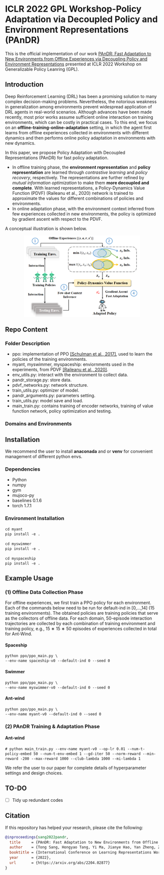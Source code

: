 # ICLR 2022 GPL Workshop-Policy Adaptation via Decoupled Policy and Environment Representations (PAnDR)

This is the official implementation of 
our work [PAnDR: Fast Adaptation to New Environments from Offline Experiences via Decoupling Policy and Environment Representations](https://arxiv.org/abs/2204.02877)
presented at ICLR 2022 Workshop on Generalizable Policy Leanring (GPL).

## Introduction

Deep Reinforcement Learning (DRL) has been a promising solution to many complex decision-making problems. Nevertheless, the notorious weakness in generalization among environments prevent widespread application of DRL agents in real-world scenarios. 
Although advances have been made recently, most prior works assume sufficient online interaction on training environments, which can be costly in practical cases. 
To this end, we focus on an **offline-training-online-adaptation** setting, in which the agent first learns from offline experiences collected in environments with different dynamics and then performs online policy adaptation in environments with new dynamics. 

In this paper, we propose Policy Adaptation with Decoupled Representations (PAnDR) for fast policy adaptation. 
- In offline training phase, the **environment representation** and **policy representation** are learned through _contrastive learning_ and _policy recovery_, respectively. The representations are further refined by _mutual information optimization_ to make them **more decoupled and complete**. With learned representations, a Policy-Dynamics Value Function (PDVF) (Raileanu et al., 2020) network is trained to approximate the values for different combinations of policies and environments. 
- In online adaptation phase, with the environment context inferred from few experiences collected in new environments, the policy is optimized by gradient ascent with respect to the PDVF.

A conceptual illustration is shown below.

<div align=center><img align="center" src="./assets/PAnDR_concept.png" alt="PAnDR Conceptual Illustration" style="zoom:40%;" /></div>

## Repo Content

### Folder Description
- ppo: implementation of PPO [[Schulman et al., 2017]](https://arxiv.org/abs/1707.06347), used to learn the policies of the training environments.
- myant, myswimmer, myspaceship: enviornments used in the experiments, from PDVF [[Raileanu et al., 2020]](https://arxiv.org/abs/2007.02879v1).
- env_utils.py: interact with the environment to collect data.
- pandr_storage.py: store data.
- pdvf_networks.py: network structure.
- train_utils.py: optimizer of model.
- pandr_arguments.py: parameters setting.
- train_utils.py: model save and load.
- main_train.py: contains training of encoder networks, training of value function network, policy optimization and testing.


### Domains and Environments

## Installation

We recommend the user to install **anaconada** and or **venv** for convenient management of different python envs.

### Dependencies

- Python 
- numpy
- gym
- mujoco-py
- baselines 0.1.6
- torch 1.7.1


### Environment Installation
```
cd myant 
pip install -e .  

cd myswimmer 
pip install -e .  

cd myspaceship 
pip install -e .  
```

## Example Usage

### (1) Offline Data Collection Phase 


For offline experiences, we first train a PPO policy for each environment. Each of the commands below need to be run for default-ind in [0,...,14] (15 training environments). The obtained policies are training policies that serve as the collectors of offline data. For each domain, 50-episode interaction trajectories are collected by each combination of training environment and training policy, e.g., 15 ∗ 15 ∗ 50 episodes of experiences collected in total for Ant-Wind.


#### Spaceship
```
python ppo/ppo_main.py \
--env-name spaceship-v0 --default-ind 0 --seed 0 
```

#### Swimmer
```
python ppo/ppo_main.py \
--env-name myswimmer-v0 --default-ind 0 --seed 0 
```

#### Ant-wind
```
python ppo/ppo_main.py \
--env-name myant-v0 --default-ind 0 --seed 0 
```

### (2) PAnDR Training & Adaptation Phase

#### Ant-wind
```
# python main_train.py --env-name myant-v0 --op-lr 0.01 --num-t-policy-embed 50 --num-t-env-embed 1 --gd-iter 50 --norm-reward --min-reward -200 --max-reward 1000 --club-lambda 1000 --mi-lambda 1
```


We refer the user to our paper for complete details of hyperparameter settings and design choices.

## TO-DO
- [ ] Tidy up redundant codes

## Citation
If this repository has helped your research, please cite the following:
```bibtex
@inproceedings{sang2022pandr,
  title     = {PAnDR: Fast Adaptation to New Environments from Offline Experiences via Decoupling Policy and Environment Representations},
  author    = {Tong Sang, Hongyao Tang, Yi Ma, Jianye Hao, Yan Zheng, Zhaopeng Meng, Boyan Li, Zhen Wang},
  booktitle = {International Conference on Learning Representations Workshop on Generalizable Policy Learning},
  year      = {2022},
  url       = {https://arxiv.org/abs/2204.02877}
}
```

